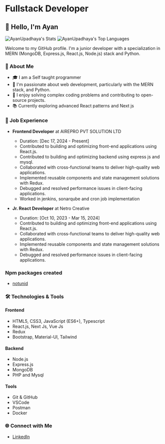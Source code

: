 # Fullstack Developer

## 👋 Hello, I'm Ayan 

![AyanUpadhaya's Stats](https://github-readme-stats.vercel.app/api?username=AyanUpadhaya&theme=vue&show_icons=true&hide_border=true&count_private=true)
![AyanUpadhaya's Top Languages](https://github-readme-stats.vercel.app/api/top-langs/?username=AyanUpadhaya&theme=vue&show_icons=true&hide_border=true&layout=compact)

Welcome to my GitHub profile. I'm a junior developer with a specialization in MERN (MongoDB, Express.js, React.js, Node.js) stack and Python. 

### 🚀 About Me
- 🎓 I am a Self taught programmer 
- 🌱 I'm passionate about web development, particularly with the MERN stack, and Python.
- 🌟 I enjoy solving complex coding problems and contributing to open-source projects.
- 📚 Currently exploring advanced React patterns and Next js

### 💼 Job Experience
- **Frontend Developer** at AIREPRO PVT SOLUTION LTD
  - Duration: [Dec 17, 2024 - Present]
  - Contributed to building and optimizing front-end applications using React.js.
  - Contributed to building and optimizing backend using express js and mysql.
  - Collaborated with cross-functional teams to deliver high-quality web applications.
  - Implemented reusable components and state management solutions with Redux.
  - Debugged and resolved performance issues in client-facing applications.
  - Worked in jenkins, sonarqube and cron job implementation

- **Jr. React Developer** at Netro Creative
  - Duration: [Oct 10, 2023 - Mar 15, 2024]
  - Contributed to building and optimizing front-end applications using React.js.
  - Collaborated with cross-functional teams to deliver high-quality web applications.
  - Implemented reusable components and state management solutions with Redux.
  - Debugged and resolved performance issues in client-facing applications.
 

### Npm packages created
- [notunid](https://www.npmjs.com/package/notunid)



### 🛠️ Technologies & Tools

#### Frontend

- HTML5, CSS3, JavaScript (ES6+), Typescript
- React.js, Next Js, Vue Js
- Redux
- Bootstrap, Material-UI, Tailwind

#### Backend

- Node.js
- Express.js
- MongoDB
- PHP and Mysql


#### Tools

- Git & GitHub
- VSCode
- Postman
- Docker


### 🌐 Connect with Me
- [LinkedIn](https://www.linkedin.com/in/ayan-upadhaya/)





